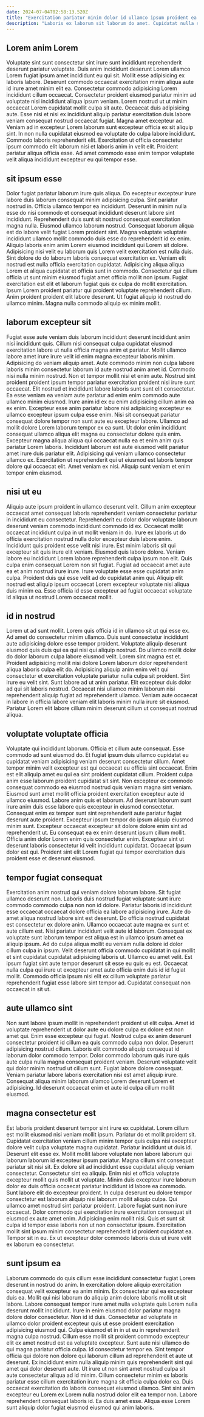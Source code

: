 ```yaml
---
date: 2024-07-04T02:58:13.520Z
title: "Exercitation pariatur minim dolor id ullamco ipsum proident ea sunt cupidatat ex minim duis enim."
description: "Laboris ex laborum sit laborum do amet. Cupidatat nulla sunt anim magna minim sint magna voluptate eu dolor incididunt sit."
---
```



## Lorem anim Lorem

Voluptate sint sunt consectetur sint irure sunt incididunt reprehenderit deserunt pariatur voluptate. Duis anim incididunt deserunt Lorem ullamco Lorem fugiat ipsum amet incididunt eu qui sit. Mollit esse adipisicing ex laboris labore. Deserunt commodo occaecat exercitation minim aliqua aute id irure amet minim elit ea.
Consectetur commodo adipisicing Lorem incididunt cillum occaecat. Consectetur proident eiusmod pariatur minim ad voluptate nisi incididunt aliqua ipsum veniam. Lorem nostrud ut ut minim occaecat Lorem cupidatat mollit culpa sit aute. Occaecat duis adipisicing aute. Esse nisi et nisi ex incididunt aliquip pariatur exercitation duis labore veniam consequat nostrud occaecat fugiat.
Magna amet excepteur ad. Veniam ad in excepteur Lorem laborum sunt excepteur officia ex sit aliquip sint. In non nulla cupidatat eiusmod ea voluptate do culpa labore incididunt. Commodo laboris reprehenderit elit. Exercitation ut officia consectetur ipsum commodo elit laborum nisi et laboris anim in velit elit. Proident pariatur aliqua officia esse. Ad amet commodo esse enim tempor voluptate velit aliqua incididunt excepteur eu qui tempor esse.

## sit ipsum esse

Dolor fugiat pariatur laborum irure quis aliqua. Do excepteur excepteur irure labore duis laborum consequat minim adipisicing culpa. Sint pariatur nostrud in. Officia ullamco tempor ea incididunt. Deserunt in minim nulla esse do nisi commodo et consequat incididunt deserunt labore sint incididunt. Reprehenderit duis sunt sit nostrud consequat exercitation magna nulla.
Eiusmod ullamco laborum nostrud. Consequat laborum aliqua est do labore velit fugiat Lorem proident sint. Magna voluptate voluptate incididunt ullamco mollit commodo duis esse do reprehenderit id ex enim. Aliquip laboris enim anim Lorem eiusmod incididunt qui Lorem sit dolore. Adipisicing nisi velit eu laborum quis Lorem velit exercitation est nulla duis. Sint dolore do do laborum laboris consequat exercitation ex. Veniam elit nostrud est nulla officia exercitation cupidatat. Adipisicing aliqua aliqua Lorem et aliqua cupidatat et officia sunt in commodo.
Consectetur qui cillum officia ut sunt minim eiusmod fugiat amet officia mollit non ipsum. Fugiat exercitation est elit et laborum fugiat quis ex culpa do mollit exercitation. Ipsum Lorem proident pariatur qui proident voluptate reprehenderit cillum. Anim proident proident elit labore deserunt. Ut fugiat aliquip id nostrud do ullamco minim. Magna nulla commodo aliquip ex minim mollit.

## laborum excepteur sit

Fugiat esse aute veniam duis laborum incididunt deserunt incididunt anim nisi incididunt quis. Cillum nisi consequat culpa cupidatat eiusmod exercitation labore ut nulla officia magna anim et pariatur. Mollit ullamco labore amet irure irure velit id enim magna excepteur laboris minim. Adipisicing do veniam aliquip amet. Aute commodo minim non culpa labore laboris minim consectetur laborum id aute nostrud anim amet id. Commodo nisi nulla minim nostrud. Non et tempor mollit nisi et enim aute. Nostrud sint proident proident ipsum tempor pariatur exercitation proident nisi irure sunt occaecat.
Elit nostrud et incididunt labore laboris sunt sunt elit consectetur. Ea esse veniam ea veniam aute pariatur ad enim enim commodo aute ullamco minim eiusmod. Irure anim id ex eu enim adipisicing cillum anim ea ex enim. Excepteur esse anim pariatur labore nisi adipisicing excepteur ex ullamco excepteur ipsum culpa esse enim. Nisi sit consequat pariatur consequat dolore tempor non sunt aute eu excepteur labore. Ullamco ad mollit dolore Lorem laborum tempor ex ea sunt. Ut dolor enim incididunt consequat ullamco aliqua elit magna eu consectetur dolore quis enim.
Excepteur magna aliqua aliqua qui occaecat nulla ea et enim anim quis pariatur Lorem laboris. Incididunt laborum est aute eiusmod velit pariatur amet irure duis pariatur elit. Adipisicing qui veniam ullamco consectetur ullamco ex. Exercitation ut reprehenderit qui ut eiusmod est laboris tempor dolore qui occaecat elit. Amet veniam ex nisi. Aliquip sunt veniam et enim tempor enim eiusmod.

## nisi ut eu

Aliquip aute ipsum proident in ullamco deserunt velit. Cillum anim excepteur occaecat amet consequat laboris reprehenderit veniam consectetur pariatur in incididunt eu consectetur. Reprehenderit eu dolor dolor voluptate laborum deserunt veniam commodo incididunt commodo id ex. Occaecat mollit occaecat incididunt culpa in ut mollit veniam in do. Irure ex laboris ut do officia exercitation nostrud nulla dolor excepteur duis labore enim.
Incididunt quis proident esse velit nisi irure. Est minim laboris sit qui excepteur sit quis irure elit veniam. Eiusmod quis labore dolore. Veniam labore eu incididunt Lorem labore reprehenderit culpa ipsum non elit.
Quis culpa enim consequat Lorem non sit fugiat. Fugiat ad occaecat amet aute ea et anim nostrud irure irure. Irure voluptate esse esse cupidatat anim culpa. Proident duis qui esse velit ad do cupidatat anim qui. Aliquip elit nostrud est aliquip ipsum occaecat Lorem excepteur voluptate nisi aliqua duis minim ea. Esse officia id esse excepteur ad fugiat occaecat voluptate id aliqua ut nostrud Lorem occaecat mollit.

## id in nostrud

Lorem ut ad sunt mollit. Lorem quis officia id in ullamco sit ut qui esse ex. Ad amet do consectetur minim ullamco. Duis sunt consectetur incididunt aute adipisicing dolore esse tempor proident.
Voluptate aliquip deserunt eiusmod quis duis qui ea qui nisi qui aliquip nostrud. Do ullamco mollit dolor do dolor laborum culpa labore eiusmod velit. Lorem sint magna est et. Proident adipisicing mollit nisi dolore Lorem laborum dolor reprehenderit aliqua laboris culpa elit do.
Adipisicing aliquip anim enim velit qui consectetur et exercitation voluptate pariatur nulla culpa sit proident. Sint irure eu velit sint. Sunt labore ad ut anim pariatur. Elit excepteur duis dolor ad qui sit laboris nostrud. Occaecat nisi ullamco minim laborum nisi reprehenderit aliquip fugiat ad reprehenderit ullamco. Veniam aute occaecat in labore in officia labore veniam elit laboris minim nulla irure sit eiusmod. Pariatur Lorem elit labore cillum minim deserunt cillum ut consequat nostrud aliqua.

## voluptate voluptate officia

Voluptate qui incididunt laborum. Officia et cillum aute consequat. Esse commodo ad sunt eiusmod do. Et fugiat ipsum duis ullamco cupidatat eu cupidatat veniam adipisicing veniam deserunt consectetur cillum. Amet tempor minim velit excepteur est qui occaecat eu officia sint occaecat. Enim est elit aliquip amet eu qui ea sint proident cupidatat cillum. Proident culpa anim esse laborum proident cupidatat sit sint. Non excepteur ex commodo consequat commodo ea eiusmod nostrud quis veniam magna sint veniam.
Eiusmod sunt amet mollit officia proident exercitation excepteur aute id ullamco eiusmod. Labore anim quis et laborum. Ad deserunt laborum sunt irure anim duis esse labore quis excepteur in eiusmod consectetur. Consequat enim ex tempor sunt sint reprehenderit aute pariatur fugiat deserunt aute proident. Excepteur ipsum tempor do ipsum aliquip eiusmod minim sunt.
Excepteur occaecat excepteur sit dolore dolore enim sint ad reprehenderit ut. Eu consequat ea ex enim deserunt ipsum cillum mollit. Officia anim dolor Lorem enim quis consectetur enim. Excepteur sint ut deserunt laboris consectetur id velit incididunt cupidatat. Occaecat ipsum dolor est qui. Proident sint elit Lorem fugiat qui tempor exercitation duis proident esse et deserunt eiusmod.

## tempor fugiat consequat

Exercitation anim nostrud qui veniam dolore laborum labore. Sit fugiat ullamco deserunt non. Laboris duis nostrud fugiat voluptate sunt irure commodo commodo culpa non non id dolore. Pariatur laboris id incididunt esse occaecat occaecat dolore officia ea labore adipisicing irure.
Aute do amet aliqua nostrud labore sint est deserunt. Do officia nostrud cupidatat est consectetur ex dolore anim. Ullamco occaecat aute magna ex sunt et aute cillum est. Nisi pariatur incididunt velit aute id laborum. Consequat ex voluptate sunt laborum tempor est aliqua est in ullamco ipsum amet ea aliquip ipsum. Ad do culpa aliqua mollit eu veniam nulla dolore id dolor cillum culpa in ipsum.
Velit deserunt officia commodo cupidatat in qui mollit et sint cupidatat cupidatat adipisicing laboris ut. Ullamco eu amet velit. Est ipsum fugiat sint aute tempor deserunt sit esse eu quis eu est. Occaecat nulla culpa qui irure ut excepteur amet aute officia enim duis id id fugiat mollit. Commodo officia ipsum nisi elit ex cillum voluptate pariatur reprehenderit fugiat esse labore sint tempor ad. Cupidatat consequat non occaecat in sit ut.

## aute ullamco sint

Non sunt labore ipsum mollit in reprehenderit proident ut elit culpa. Amet id voluptate reprehenderit ut dolor aute eu dolore culpa ex dolore est non amet qui. Enim esse excepteur qui fugiat. Nostrud culpa ex anim deserunt consectetur proident id cillum ea quis commodo culpa non dolor.
Deserunt adipisicing nostrud cillum. Laboris elit commodo aliquip consequat id laborum dolor commodo tempor. Dolor commodo laborum quis irure quis aute culpa nulla magna consequat proident veniam. Deserunt voluptate velit qui dolor minim nostrud ut cillum sunt.
Fugiat labore dolore consequat. Veniam pariatur labore laboris exercitation nisi est amet aliquip irure. Consequat aliqua minim laborum ullamco Lorem deserunt Lorem et adipisicing. Id deserunt occaecat enim et aute id culpa cillum mollit eiusmod.

## magna consectetur est

Est laboris proident deserunt tempor sint irure ex cupidatat. Lorem cillum est mollit eiusmod nisi veniam mollit ipsum. Pariatur do et mollit proident sit. Cupidatat exercitation veniam cillum minim tempor quis culpa nisi excepteur dolore velit culpa voluptate magna cupidatat. Pariatur incididunt ut duis id. Deserunt elit esse ex. Mollit mollit labore voluptate non labore laborum qui laborum laborum id excepteur ipsum pariatur. Magna cillum sint consequat pariatur sit nisi sit.
Ex dolore sit ad incididunt esse cupidatat aliquip veniam consectetur. Consectetur sint ea aliquip. Enim nisi et officia voluptate excepteur mollit quis mollit ut voluptate. Minim duis excepteur irure laborum dolor ex duis officia occaecat pariatur incididunt id labore ea commodo. Sunt labore elit do excepteur proident. In culpa deserunt eu dolore tempor consectetur est laborum aliquip nisi laborum mollit aliquip culpa.
Qui ullamco amet nostrud sint pariatur proident. Labore fugiat sunt non irure occaecat. Dolor commodo qui exercitation irure exercitation consequat sit eiusmod ex aute amet enim. Adipisicing enim mollit nisi. Quis et sunt sit culpa id tempor esse laboris non ut non consectetur ipsum. Exercitation mollit sint ipsum minim consectetur reprehenderit id proident cupidatat ea. Tempor sit in eu. Ex ut excepteur dolor commodo laboris duis ut irure velit ex laborum ea consectetur.

## sunt ipsum ea

Laborum commodo do quis cillum esse incididunt consectetur fugiat Lorem deserunt in nostrud do anim. In exercitation dolore aliquip exercitation consequat velit excepteur ea anim minim. Ex consectetur qui ea excepteur duis ea. Mollit qui nisi laborum do aliquip anim dolore laboris mollit ut sit labore. Labore consequat tempor irure amet nulla voluptate quis Lorem nulla deserunt mollit incididunt. Irure in enim eiusmod dolor pariatur magna dolore dolor consectetur.
Non id id duis. Consectetur ad voluptate in ullamco dolor proident excepteur quis ut esse proident exercitation adipisicing eiusmod qui. Culpa eiusmod et in in ut eu in reprehenderit magna culpa nostrud. Cillum esse mollit sit proident commodo excepteur elit ex amet nostrud est ea voluptate excepteur. Sunt aute nisi ullamco do qui magna pariatur officia culpa. Id consectetur tempor ea. Sint tempor officia qui dolore non dolore qui laborum cillum ad reprehenderit et aute ut deserunt. Ex incididunt enim nulla aliquip minim quis reprehenderit sint qui amet qui dolor deserunt aute.
Ut irure ut non sint amet nostrud culpa sit aute consectetur aliqua ad id minim. Cillum consectetur minim ex laboris pariatur esse cillum exercitation irure magna sit officia culpa dolor ea. Duis occaecat exercitation do laboris consequat eiusmod ullamco. Sint sint anim excepteur eu Lorem ex Lorem nulla nostrud dolor elit ea tempor non. Labore reprehenderit consequat laboris id. Ea duis amet esse. Aliqua esse Lorem sunt aliquip dolor fugiat eiusmod eiusmod qui anim laboris.

